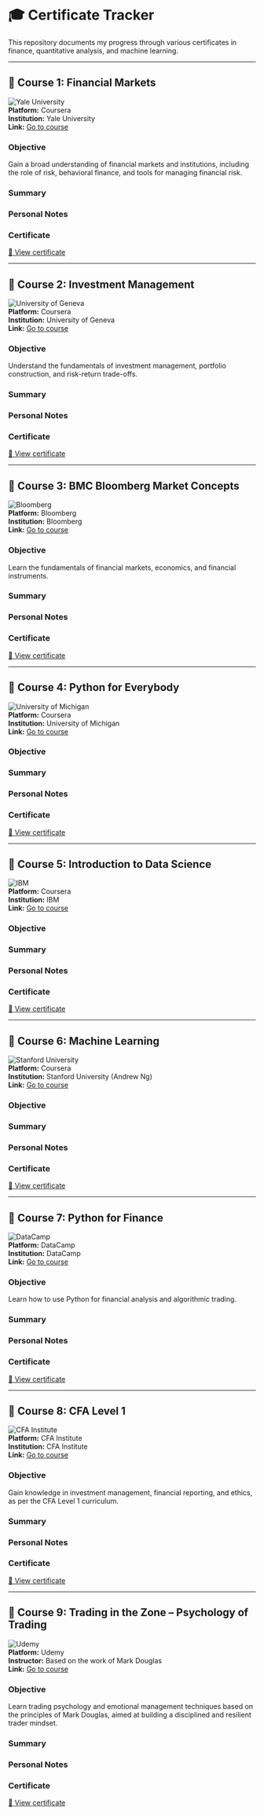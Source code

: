 # 🎓 Certificate Tracker

This repository documents my progress through various certificates in finance, quantitative analysis, and machine learning.

---

## 📘 Course 1: Financial Markets  
![Yale University](https://img.shields.io/badge/Yale_University-Financial_Markets-blue)  
**Platform:** Coursera  
**Institution:** Yale University  
**Link:** [Go to course](https://www.coursera.org/learn/financial-markets-global)

### Objective  
Gain a broad understanding of financial markets and institutions, including the role of risk, behavioral finance, and tools for managing financial risk.

### Summary  
<!-- Add summary here -->

### Personal Notes  
<!-- Add notes here -->

### Certificate  
[📄 View certificate](certificates/financial_markets.pdf)

---

## 📘 Course 2: Investment Management  
![University of Geneva](https://img.shields.io/badge/University_of_Geneva-Investment_Management-blue)  
**Platform:** Coursera  
**Institution:** University of Geneva  
**Link:** [Go to course](https://www.coursera.org/learn/investment-management)

### Objective  
Understand the fundamentals of investment management, portfolio construction, and risk-return trade-offs.

### Summary  
<!-- Add summary here -->

### Personal Notes  
<!-- Add notes here -->

### Certificate  
[📄 View certificate](certificates/investment_management.pdf)

---

## 📘 Course 3: BMC Bloomberg Market Concepts  
![Bloomberg](https://img.shields.io/badge/Bloomberg-BMC-darkgreen)  
**Platform:** Bloomberg  
**Institution:** Bloomberg  
**Link:** [Go to course](https://www.bloomberg.com/professional/product/bloomberg-market-concepts/)

### Objective  
Learn the fundamentals of financial markets, economics, and financial instruments.

### Summary  
<!-- Add summary here -->

### Personal Notes  
<!-- Add notes here -->

### Certificate  
[📄 View certificate](certificates/bmc_bloomberg_market_concepts.pdf)

---

## 📘 Course 4: Python for Everybody  
![University of Michigan](https://img.shields.io/badge/University_of_Michigan-Python_for_Everybody-lightgrey)  
**Platform:** Coursera  
**Institution:** University of Michigan  
**Link:** [Go to course](https://www.coursera.org/specializations/python)

### Objective  
<!-- Add objective here -->

### Summary  
<!-- Add summary here -->

### Personal Notes  
<!-- Add notes here -->

### Certificate  
[📄 View certificate](certificates/python_for_everybody.pdf)

---

## 📘 Course 5: Introduction to Data Science  
![IBM](https://img.shields.io/badge/IBM-Intro_to_Data_Science-lightblue)  
**Platform:** Coursera  
**Institution:** IBM  
**Link:** [Go to course](https://www.coursera.org/learn/what-is-datascience)

### Objective  
<!-- Add objective here -->

### Summary  
<!-- Add summary here -->

### Personal Notes  
<!-- Add notes here -->

### Certificate  
[📄 View certificate](certificates/data_science_ibm.pdf)

---

## 📘 Course 6: Machine Learning  
![Stanford University](https://img.shields.io/badge/Stanford_University-Machine_Learning-red)  
**Platform:** Coursera  
**Institution:** Stanford University (Andrew Ng)  
**Link:** [Go to course](https://www.coursera.org/learn/machine-learning)

### Objective  
<!-- Add objective here -->

### Summary  
<!-- Add summary here -->

### Personal Notes  
<!-- Add notes here -->

### Certificate  
[📄 View certificate](certificates/machine_learning.pdf)

---

## 📘 Course 7: Python for Finance  
![DataCamp](https://img.shields.io/badge/DataCamp-Python_for_Finance-darkgreen)  
**Platform:** DataCamp  
**Institution:** DataCamp  
**Link:** [Go to course](https://www.datacamp.com/courses/python-for-finance)

### Objective  
Learn how to use Python for financial analysis and algorithmic trading.

### Summary  
<!-- Add summary here -->

### Personal Notes  
<!-- Add notes here -->

### Certificate  
[📄 View certificate](certificates/python_for_finance.pdf)

---

## 📘 Course 8: CFA Level 1  
![CFA Institute](https://img.shields.io/badge/CFA_Institute-Level_1-blue)  
**Platform:** CFA Institute  
**Institution:** CFA Institute  
**Link:** [Go to course](https://www.cfainstitute.org/programs/cfa/exam)

### Objective  
Gain knowledge in investment management, financial reporting, and ethics, as per the CFA Level 1 curriculum.

### Summary  
<!-- Add summary here -->

### Personal Notes  
<!-- Add notes here -->

### Certificate  
[📄 View certificate](certificates/cfa_level_1.pdf)

---

## 📘 Course 9: Trading in the Zone – Psychology of Trading  
![Udemy](https://img.shields.io/badge/Udemy-Trading_in_the_Zone-orange)  
**Platform:** Udemy  
**Instructor:** Based on the work of Mark Douglas  
**Link:** [Go to course](https://www.udemy.com/course/trading-in-the-zone-trading-psychology-based-on-mark-douglas/)

### Objective  
Learn trading psychology and emotional management techniques based on the principles of Mark Douglas, aimed at building a disciplined and resilient trader mindset.

### Summary  
<!-- Add summary here -->

### Personal Notes  
<!-- Add notes here -->

### Certificate  
[📄 View certificate](certificates/trading_in_the_zone_udemy.pdf)
